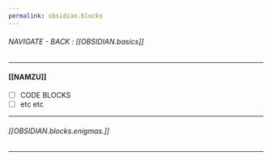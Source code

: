 ```yaml
---
permalink: obsidian.blocks
---
```

###### NAVIGATE - BACK : [[OBSIDIAN.basics]]
-----
#### [[NAMZU]]

- [ ] CODE BLOCKS
- [ ] etc etc 

----
###### [[OBSIDIAN.blocks.enigmas.]]
-----
